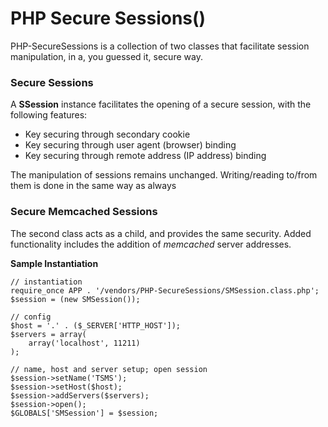 PHP Secure Sessions()
===

PHP-SecureSessions is a collection of two classes that facilitate session
manipulation, in a, you guessed it, secure way.

### Secure Sessions
A **SSession** instance facilitates the opening of a secure session, with the
following features:

 - Key securing through secondary cookie
 - Key securing through user agent (browser) binding
 - Key securing through remote address (IP address) binding

The manipulation of sessions remains unchanged. Writing/reading to/from them is
done in the same way as always

### Secure Memcached Sessions
The second class acts as a child, and provides the same security. Added
functionality includes the addition of *memcached* server addresses.

**Sample Instantiation**

    // instantiation
    require_once APP . '/vendors/PHP-SecureSessions/SMSession.class.php';
    $session = (new SMSession());
    
    // config
    $host = '.' . ($_SERVER['HTTP_HOST']);
    $servers = array(
        array('localhost', 11211)
    );
    
    // name, host and server setup; open session
    $session->setName('TSMS');
    $session->setHost($host);
    $session->addServers($servers);
    $session->open();
    $GLOBALS['SMSession'] = $session;

